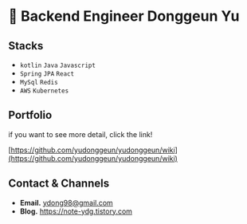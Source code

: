 # 👋 Backend Engineer Donggeun Yu

## Stacks

- `kotlin` `Java` `Javascript`
- `Spring` `JPA` `React`
- `MySql` `Redis`
- `AWS` `Kubernetes`

## Portfolio

[//]: # (todo create index to show my ability)

if you want to see more detail, click the link!

[https://github.com/yudonggeun/yudonggeun/wiki](https://github.com/yudonggeun/yudonggeun/wiki)

## **Contact & Channels**

* **Email.** [ydong98@gmail.com](mailto:ydong98@gmail.com)<br>
* **Blog.** https://note-ydg.tistory.com <br>
